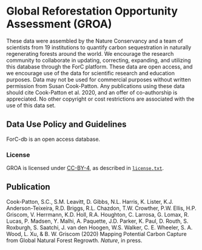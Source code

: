# Global Reforestation Opportunity Assessment (GROA)

These data were assembled by the Nature Conservancy and a team of scientists from 19 institutions to quantify carbon sequestration in naturally regenerating forests around the world. We encourage the research community to collaborate in updating, correcting, expanding, and utilizing this database through the ForC platform. These data are open access, and we encourage use of the data for scientific research and education purposes. Data may not be used for commercial purposes without written permission from Susan Cook-Patton. Any publications using these data should cite Cook-Patton et al. 2020, and an offer of co-authorship is appreciated.  No other copyright or cost restrictions are associated with the use of this data set. 

## Data Use Policy and Guidelines

ForC-db is an open access database. 

### License

GROA is licensed under [CC-BY-4](https://creativecommons.org/licenses/by/4.0/), as described in [`license.txt`](https://github.com/forc-db/GROA/blob/master/license.txt).

## Publication
Cook-Patton, S.C., S.M. Leavitt, D. Gibbs, N.L. Harris, K. Lister, K.J. Anderson-Teixeira, R.D. Briggs, R.L. Chazdon, T.W. Crowther, P.W. Ellis, H.P. Griscom, V. Herrmann, K.D. Holl, R.A. Houghton, C. Larrosa, G. Lomax, R. Lucas, P. Madsen, Y. Malhi, A. Paquette, J.D. Parker, K. Paul, D. Routh, S. Roxburgh, S. Saatchi, J. van den Hoogen, W.S. Walker, C. E. Wheeler, S. A. Wood, L. Xu, & B. W. Griscom (2020) Mapping Potential Carbon Capture from Global Natural Forest Regrowth. *Nature*, in press.
